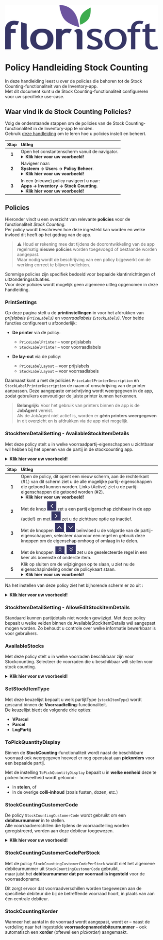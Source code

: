 <img src="../../../fslogo.png">

# Policy Handleiding Stock Counting

In deze handleiding leest u over de policies die behoren tot de Stock Counting-functionaliteit van de Inventory-app.  
Met dit document kunt u de Stock Counting-functionaliteit configureren voor uw specifieke use-case.

## Waar vind ik de Stock Counting Policies?

Volg de onderstaande stappen om de policies van de Stock Counting-functionaliteit in de Inventory-app te vinden.  
Gebruik [deze handleiding](https://github.com/florisoft/User.Manuals/blob/main/BASIS/Policy%20Management/Handleiding%20Policy%20Management%20NL.md) om te leren hoe u policies instelt en beheert.

| Stap | Uitleg |
|:-:|:--|
| **1** | Open het constantenscherm vanuit de navigator.<details><summary><b>Klik hier voor uw voorbeeld!</b></summary><img src="Media/Policies/1.png"></details>|
| **2** | Navigeer naar: <br>**Systeem → Users → Policy Beheer**. <details><summary><b>Klik hier voor uw voorbeeld!</b></summary><img src="Media/Policies/2.png"></details>|
| **3** | In een (nieuwe) policy navigeert u naar: <br>**Apps → Inventory → Stock Counting**.<details><summary><b>Klik hier voor uw voorbeeld!</b></summary><img src="Media/Policies/3.png"></details>|

## Policies

Hieronder vindt u een overzicht van relevante **policies** voor de functionaliteit *Stock Counting*.  
Per policy wordt beschreven hoe deze ingesteld kan worden en welke invloed dit heeft op het gedrag van de app.

> ⚠️ Houd er rekening mee dat tijdens de doorontwikkeling van de app regelmatig **nieuwe policies** worden toegevoegd of bestaande worden aangepast.  
> Waar nodig wordt de beschrijving van een policy bijgewerkt om de werking correct te blijven toelichten.

Sommige policies zijn specifiek bedoeld voor bepaalde klantinrichtingen of uitzonderingssituaties.  
Voor deze policies wordt mogelijk geen algemene uitleg opgenomen in deze handleiding.


### PrintSettings
Op deze pagina stelt u de **printinstellingen** in voor het afdrukken van *prijslabels (`PriceLabels`)* en *voorraadlabels (`StockLabels`)*. Voor beide functies configureert u afzonderlijk:

- **De printer** via de policy:  
  - `PriceLabelPrinter` – voor prijslabels  
  - `StockLabelPrinter` – voor voorraadlabels

- **De lay-out** via de policy:  
  - `PriceLabelLayout` – voor prijslabels  
  - `StockLabelLayout` – voor voorraadlabels

Daarnaast kunt u met de policies `PriceLabelPrinterDescription` en `StockLabelPrinterDescription` de naam of omschrijving van de printer aanpassen. Deze aangepaste omschrijving wordt weergegeven in de app, zodat gebruikers eenvoudiger de juiste printer kunnen herkennen.

> **Belangrijk:** Voor het gebruik van printers binnen de app is de **JobAgent** vereist.  
> Als de JobAgent niet actief is, worden er **géén printers weergegeven** in dit overzicht en is afdrukken via de app niet mogelijk.

### StockItemDetailSetting - AvailableStockItemDetails

Met deze policy stelt u in welke voorraadpartij-eigenschappen u zichtbaar wil hebben bij het openen van de partij in de stockcounting app. 

<details><summary><b>Klik hier voor uw voorbeeld!</b></summary><img src="Media/Policies/5.png"></details>

|Stap|Uitleg|
|:-:|:--|
|**1**|Open de policy, dit opent een nieuw scherm, aan de rechterkant (#1) van dit scherm ziet u de alle mogelijke partij-eigenschappen die getoond kunnen worden. Links (Active) ziet u de partij-eigenschappen die getoond worden (#2).<details><summary><b>Klik hier voor uw voorbeeld!</b></summary><img src="Media/Policies/6.png"></details>|
|**2**|Met de knop <img src="Media/Policies/7.png" alt="<"> zet u een partij eigenschap zichtbaar in de app (actief) en met <img src="Media/Policies/8.png" alt=">"> zet u de zichtbare optie op inactief.|
|**3**|Met de knoppen <img src="Media/Policies/9.png" alt="^">, <img src="Media/Policies/10.png" alt="v"> beïnvloed u de volgorde van de partij-eigenschappen, selecteer daarvoor een regel en gebruik deze knoppen om de eigenschap omhoog of omlaag in te delen.|
|**4**|Met de knoppen <img src="Media/Policies/11.png" alt="^^">, <img src="Media/Policies/12.png" alt="V"> zet u de geselecteerde regel in een keer als bovenste of onderste item.|
|**5**|Klik op sluiten om de wijzigingen op te slaan, u ziet nu de eigenschapindeling onder de policykaart staan.<details><summary><b>Klik hier voor uw voorbeeld!</b></summary><img src="Media/Policies/13.png"></details>|

Na het instellen van deze policy ziet het bijhorende scherm er zo uit :

<details><summary><b>Klik hier voor uw voorbeeld!</b></summary><img src="Media/Policies/14.png"></details>

### StockItemDetailSetting - AllowEditStockitemDetails
Standaard kunnen partijdetails niet worden gewijzigd. Met deze policy bepaalt u welke velden binnen de AvailableStockItemDetails wél aangepast mogen worden. Zo behoudt u controle over welke informatie bewerkbaar is voor gebruikers.

### AvailableStocks

Met deze policy stelt u in welke voorraden beschikbaar zijn voor Stockcounting.
Selecteer de voorraden die u beschikbaar wilt stellen voor stock counting.

<details><summary><b>Klik hier voor uw voorbeeld!</b></summary><img src="Media/Policies/4.png"></details>

### SetStockItemType

Met deze keuzelijst bepaalt u welk partijtType (`stockItemType`) wordt gescand binnen de **Voorraadtelling**-functionaliteit.  
De keuzelijst biedt de volgende drie opties:

- **VParcel**
- **Parcel**
- **LogPartij**

### ToPickQuantityDisplay

Binnen de **StockCounting**-functionaliteit wordt naast de beschikbare voorraad ook weergegeven hoeveel er nog openstaat aan **pickorders** voor een bepaalde partij.

Met de instelling `ToPickQuantityDisplay` bepaalt u in **welke eenheid** deze te picken hoeveelheid wordt getoond:
- In **stelen**, of
- In de overige **colli-inhoud** (zoals fusten, dozen, etc.)

### StockCountingCustomerCode
De policy `StockCountingCustomerCode` wordt gebruikt om een **debiteurnummer** in te stellen.  
Alle voorraadverschillen die tijdens de voorraadtelling worden geregistreerd, worden aan deze debiteur toegewezen.  
<details><summary><b>Klik hier voor uw voorbeeld!</b></summary><img src="Media/Policies/24.png"></details>

### StockCountingCustomerCodePerStock

Met de policy `StockCountingCustomerCodePerStock` wordt niet het algemene debiteurnummer uit `StockCountingCustomerCode` gebruikt,  
maar juist het **debiteurnummer dat per voorraad is ingesteld** voor de voorraadopname.

Dit zorgt ervoor dat voorraadverschillen worden toegewezen aan de specifieke debiteur die bij de betreffende voorraad hoort, in plaats van aan één centrale debiteur.

### StockCountingXorder
Wanneer het aantal in de voorraad wordt aangepast, wordt er – naast de verdeling naar het ingestelde **voorraadopnamedebiteurnummer** – ook automatisch een **xorder** (oftewel een *pickorder*) aangemaakt.
